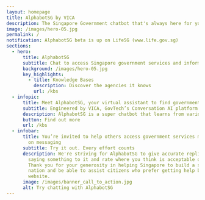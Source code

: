 ```yaml
---
layout: homepage
title: AlphabotSG by VICA
description: The Singapore Government chatbot that's always here for your questions
image: /images/hero-05.jpg
permalink: /
notification: AlphabotSG beta is up on LifeSG (www.life.gov.sg)
sections:
  - hero:
      title: AlphabotSG
      subtitle: Chat to access Singapore government services and information easily
      background: /images/hero-05.jpg
      key_highlights:
        - title: Knowledge Bases
          description: Discover the agencies it knows
          url: /kbs
  - infopic:
      title: Meet AlphabotSG, your virtual assistant to find government services and information easily
      subtitle: Engineered by VICA, GovTech’s Conversation AI platform
      description: AlphabotSG is a super chatbot that learns from various agency chatbots, so that we can help you with a range of common matters and resources in just one place. When you ask a question, it finds the best answer from the most relevant agency. If there isn't a confident answer by any agency, it gives you the best possible response using the context of the interaction and a new large language model.
      button: Find out more
      url: /kbs
  - infobar:
      title: You’re invited to help others access government services more intuitively
        on messaging
      subtitle: Try it out. Every effort counts
      description: We're striving for AlphabotSG to give accurate replies, so try
        saying something to it and rate where you think is acceptable or not.
        Thank you for your generosity in helping Singapore to build a smarter
        nation and be able to assist citizens who prefer getting help beyond a
        website.
      image: /images/banner_call_to_action.jpg
      alt: Try chatting with AlphabotSG
---
```

